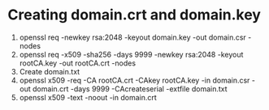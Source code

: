 # Creating domain.crt and domain.key
1. openssl req -newkey rsa:2048 -keyout domain.key -out domain.csr -nodes
2. openssl req -x509 -sha256 -days 9999 -newkey rsa:2048 -keyout rootCA.key -out rootCA.crt -nodes
3. Create domain.txt
4. openssl x509 -req -CA rootCA.crt -CAkey rootCA.key -in domain.csr -out domain.crt -days 9999 -CAcreateserial -extfile domain.txt
5. openssl x509 -text -noout -in domain.crt
